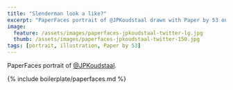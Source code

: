 ```yaml
---
title: "Slenderman look a like?"
excerpt: "PaperFaces portrait of @JPKoudstaal drawn with Paper by 53 on an iPad."
image: 
  feature: /assets/images/paperfaces-jpkoudstaal-twitter-lg.jpg
  thumb: /assets/images/paperfaces-jpkoudstaal-twitter-150.jpg
tags: [portrait, illustration, Paper by 53]
---
```


PaperFaces portrait of [@JPKoudstaal](http://twitter.com/JPKoudstaal).

{% include boilerplate/paperfaces.md %}